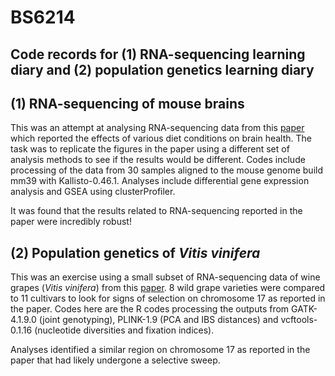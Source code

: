# BS6214
## Code records for (1) RNA-sequencing learning diary and (2) population genetics learning diary

## (1) RNA-sequencing of mouse brains
This was an attempt at analysing RNA-sequencing data from this [paper](https://doi.org/10.1016/j.celrep.2018.10.070) which reported the effects of various diet conditions on brain health. The task was to replicate the figures in the paper using a different set of analysis methods to see if the results would be different. Codes include processing of the data from 30 samples aligned to the mouse genome build mm39 with Kallisto-0.46.1. Analyses include differential gene expression analysis and GSEA using clusterProfiler.

It was found that the results related to RNA-sequencing reported in the paper were incredibly robust!

## (2) Population genetics of *Vitis vinifera*
This was an exercise using a small subset of RNA-sequencing data of wine grapes (<i>Vitis vinifera</i>) from this [paper](https://www.nature.com/articles/s41467-021-27487-y). 8 wild grape varieties were compared to 11 cultivars to look for signs of selection on chromosome 17 as reported in the paper. Codes here are the R codes processing the outputs from GATK-4.1.9.0 (joint genotyping), PLINK-1.9 (PCA and IBS distances) and vcftools-0.1.16 (nucleotide diversities and fixation indices).

Analyses identified a similar region on chromosome 17 as reported in the paper that had likely undergone a selective sweep.
